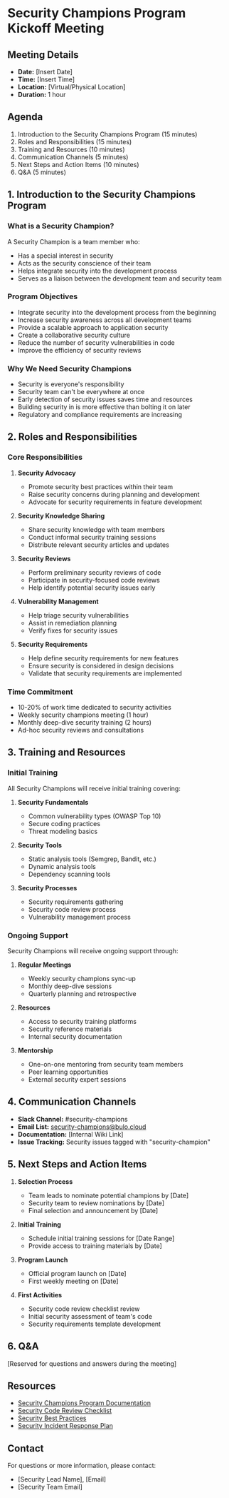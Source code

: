 # Security Champions Program Kickoff Meeting

## Meeting Details

- **Date:** [Insert Date]
- **Time:** [Insert Time]
- **Location:** [Virtual/Physical Location]
- **Duration:** 1 hour

## Agenda

1. Introduction to the Security Champions Program (15 minutes)
2. Roles and Responsibilities (15 minutes)
3. Training and Resources (10 minutes)
4. Communication Channels (5 minutes)
5. Next Steps and Action Items (10 minutes)
6. Q&A (5 minutes)

## 1. Introduction to the Security Champions Program

### What is a Security Champion?

A Security Champion is a team member who:
- Has a special interest in security
- Acts as the security conscience of their team
- Helps integrate security into the development process
- Serves as a liaison between the development team and security team

### Program Objectives

- Integrate security into the development process from the beginning
- Increase security awareness across all development teams
- Provide a scalable approach to application security
- Create a collaborative security culture
- Reduce the number of security vulnerabilities in code
- Improve the efficiency of security reviews

### Why We Need Security Champions

- Security is everyone's responsibility
- Security team can't be everywhere at once
- Early detection of security issues saves time and resources
- Building security in is more effective than bolting it on later
- Regulatory and compliance requirements are increasing

## 2. Roles and Responsibilities

### Core Responsibilities

1. **Security Advocacy**
   - Promote security best practices within their team
   - Raise security concerns during planning and development
   - Advocate for security requirements in feature development

2. **Security Knowledge Sharing**
   - Share security knowledge with team members
   - Conduct informal security training sessions
   - Distribute relevant security articles and updates

3. **Security Reviews**
   - Perform preliminary security reviews of code
   - Participate in security-focused code reviews
   - Help identify potential security issues early

4. **Vulnerability Management**
   - Help triage security vulnerabilities
   - Assist in remediation planning
   - Verify fixes for security issues

5. **Security Requirements**
   - Help define security requirements for new features
   - Ensure security is considered in design decisions
   - Validate that security requirements are implemented

### Time Commitment

- 10-20% of work time dedicated to security activities
- Weekly security champions meeting (1 hour)
- Monthly deep-dive security training (2 hours)
- Ad-hoc security reviews and consultations

## 3. Training and Resources

### Initial Training

All Security Champions will receive initial training covering:

1. **Security Fundamentals**
   - Common vulnerability types (OWASP Top 10)
   - Secure coding practices
   - Threat modeling basics

2. **Security Tools**
   - Static analysis tools (Semgrep, Bandit, etc.)
   - Dynamic analysis tools
   - Dependency scanning tools

3. **Security Processes**
   - Security requirements gathering
   - Security code review process
   - Vulnerability management process

### Ongoing Support

Security Champions will receive ongoing support through:

1. **Regular Meetings**
   - Weekly security champions sync-up
   - Monthly deep-dive sessions
   - Quarterly planning and retrospective

2. **Resources**
   - Access to security training platforms
   - Security reference materials
   - Internal security documentation

3. **Mentorship**
   - One-on-one mentoring from security team members
   - Peer learning opportunities
   - External security expert sessions

## 4. Communication Channels

- **Slack Channel:** #security-champions
- **Email List:** security-champions@bulo.cloud
- **Documentation:** [Internal Wiki Link]
- **Issue Tracking:** Security issues tagged with "security-champion"

## 5. Next Steps and Action Items

1. **Selection Process**
   - Team leads to nominate potential champions by [Date]
   - Security team to review nominations by [Date]
   - Final selection and announcement by [Date]

2. **Initial Training**
   - Schedule initial training sessions for [Date Range]
   - Provide access to training materials by [Date]

3. **Program Launch**
   - Official program launch on [Date]
   - First weekly meeting on [Date]

4. **First Activities**
   - Security code review checklist review
   - Initial security assessment of team's code
   - Security requirements template development

## 6. Q&A

[Reserved for questions and answers during the meeting]

## Resources

- [Security Champions Program Documentation](security_champions_program.md)
- [Security Code Review Checklist](security_code_review_checklist.md)
- [Security Best Practices](security_best_practices.md)
- [Security Incident Response Plan](security_incident_response_plan.md)

## Contact

For questions or more information, please contact:
- [Security Lead Name], [Email]
- [Security Team Email]
